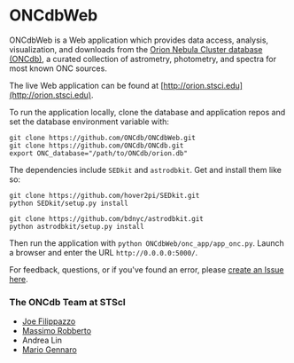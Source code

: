 # ONCdbWeb

ONCdbWeb is a Web application which provides data access, analysis, visualization, and downloads from the [Orion Nebula Cluster database (ONCdb)](https://github.com/ONCdb/ONCdb), a curated collection of astrometry, photometry, and spectra for most known ONC sources.

The live Web application can be found at [http://orion.stsci.edu](http://orion.stsci.edu). 

To run the application locally, clone the database and application repos and set the database environment variable with:

```
git clone https://github.com/ONCdb/ONCdbWeb.git
git clone https://github.com/ONCdb/ONCdb.git
export ONC_database="/path/to/ONCdb/orion.db"
```

The dependencies include `SEDkit` and `astrodbkit`. Get and install them like so:
```
git clone https://github.com/hover2pi/SEDkit.git
python SEDkit/setup.py install

git clone https://github.com/bdnyc/astrodbkit.git
python astrodbkit/setup.py install
```

Then run the application with `python ONCdbWeb/onc_app/app_onc.py`. Launch a browser and enter the URL `http://0.0.0.0:5000/`.

For feedback, questions, or if you've found an error, please [create an Issue here](https://github.com/ONCdb/ONCdbWeb/issues).

### The ONCdb Team at STScI
- [Joe Filippazzo](https://github.com/hover2pi)
- [Massimo Robberto](https://github.com/mrobberto)
- Andrea Lin
- [Mario Gennaro](https://github.com/mgennaro)
